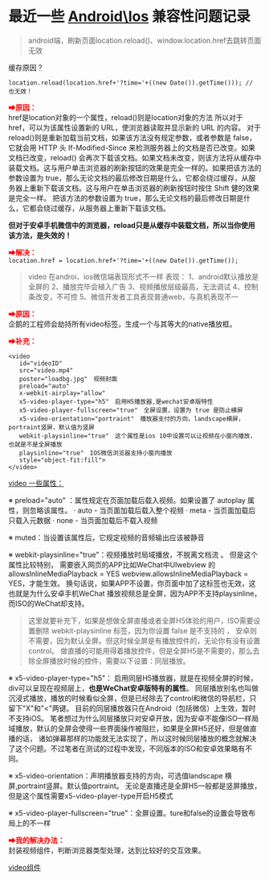 # 最近一些 [Android\Ios](#) 兼容性问题记录

> android端，刷新页面location.reload()、window.location.href去跳转页面无效

缓存原因？

`location.reload(location.href+'?time='+((new Date()).getTime())); // 也无效！`

<B style="color:red"> ➡原因：</b><br/>
href是location对象的一个属性，reload()则是location对象的方法
所以对于href，可以为该属性设置新的 URL，使浏览器读取并显示新的 URL 的内容。
对于reload()则是重新加载当前文档，如果该方法没有规定参数，或者参数是 false，它就会用 HTTP 头 If-Modified-Since 来检测服务器上的文档是否已改变。如果文档已改变，reload() 会再次下载该文档。如果文档未改变，则该方法将从缓存中装载文档。这与用户单击浏览器的刷新按钮的效果是完全一样的。如果把该方法的参数设置为 true，那么无论文档的最后修改日期是什么，它都会绕过缓存，从服务器上重新下载该文档。这与用户在单击浏览器的刷新按钮时按住 Shift 健的效果是完全一样。
把该方法的参数设置为 true，那么无论文档的最后修改日期是什么，它都会绕过缓存，从服务器上重新下载该文档。

<b>但对于安卓手机微信中的浏览器，reload只是从缓存中装载文档，所以当你使用该方法，是失效的！</b>

<B style="color:red"> ➡解决：</b><br/>
`location.href = location.href+'?time='+((new Date()).getTime());`

> video 在androi、ios微信端表现形式不一样
表现：
1、android默认播放是全屏的
2、播放完毕会植入广告
3、视频播放层级最高，无法调试
4、控制条改变，不可控
5、微信开发者工具表现普通web，与真机表现不一

<B style="color:red"> ➡原因：</b><br/>
企鹅的工程师会劫持所有video标签，生成一个与其等大的native播放框。

<B style="color:red"> ➡补充：</b><br/>
```
<video
   id="videoID"
   src="video.mp4"
   poster="loadbg.jpg"　视频封面
   preload="auto"
   x-webkit-airplay="allow"
   x5-video-player-type="h5"　启用H5播放器,是wechat安卓版特性
   x5-video-player-fullscreen="true"　全屏设置，设置为 true 是防止横屏
   x5-video-orientation="portraint"　播放器支付的方向，landscape横屏，portraint竖屏，默认值为竖屏
   webkit-playsinline="true"　这个属性是ios 10中设置可以让视频在小窗内播放，也就是不是全屏播放
   playsinline="true"　IOS微信浏览器支持小窗内播放
   style="object-fit:fill">
</video>
```
[video 一些属性：](https://blog.csdn.net/qq_16494241/article/details/62046891)

※ preload="auto" ：属性规定在页面加载后载入视频。如果设置了 autoplay 属性，则忽略该属性。
· auto - 当页面加载后载入整个视频
· meta - 当页面加载后只载入元数据
· none - 当页面加载后不载入视频

※ muted：当设置该属性后，它规定视频的音频输出应该被静音

※ webkit-playsinline="true"：视频播放时局域播放，不脱离文档流 。
但是这个属性比较特别， 需要嵌入网页的APP比如WeChat中UIwebview 的allowsInlineMediaPlayback = YES webview.allowsInlineMediaPlayback = YES，才能生效。
换句话说，如果APP不设置，你页面中加了这标签也无效，这也就是为什么安卓手机WeChat 播放视频总是全屏，因为APP不支持playsinline，而ISO的WeChat却支持。

> 这里就要补充下，如果是想做全屏直播或者全屏H5体验的用户，ISO需要设置删除 webkit-playsinline 标签，因为你设置 false 是不支持的 ，
安卓则不需要，因为默认全屏。但这时候全屏是有播放控件的，无论你有没有设置control。 
做直播的可能用得着播放控件，但是全屏H5是不需要的，那么去除全屏播放时候的控件，需要以下设置：同层播放。

※ x5-video-player-type="h5"：
启用同层H5播放器，就是在视频全屏的时候，div可以呈现在视频层上，<b>也是WeChat安卓版特有的属性</b>。
同层播放别名也叫做沉浸式播放，播放的时候看似全屏，但是已经除去了control和微信的导航栏，只留下"X"和"<"两键。
目前的同层播放器只在Android（包括微信）上生效，暂时不支持iOS。
笔者想过为什么同层播放只对安卓开放，因为安卓不能像ISO一样局域播放，默认的全屏会使得一些界面操作被阻拦，如果是全屏H5还好，但是做直播的话，
诸如弹幕那样的功能就无法实现了，所以这时候同层播放的概念就解决了这个问题。不过笔者在测试的过程中发现，不同版本的ISO和安卓效果略有不同。

※ x5-video-orientation：声明播放器支持的方向，可选值landscape 横屏,portraint竖屏。默认值portraint。
无论是直播还是全屏H5一般都是竖屏播放，但是这个属性需要x5-video-player-type开启H5模式

※ x5-video-player-fullscreen="true"：全屏设置。ture和false的设置会导致布局上的不一样

<B style="color:red"> ➡我的解决办法：</b><br/>
封装视频组件，判断浏览器类型处理，达到比较好的交互效果。

[video组件](https://github.com/lever-Up/blog/blob/master/src/components/video.js)

> 
